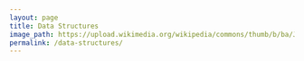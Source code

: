 ```yaml
---
layout: page
title: Data Structures
image_path: https://upload.wikimedia.org/wikipedia/commons/thumb/b/ba/Javascript_badge.svg/1000px-Javascript_badge.svg.png
permalink: /data-structures/
---
```

